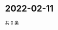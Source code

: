 # 2022-02-11

共 0 条

<!-- BEGIN WEIBO -->
<!-- 最后更新时间 Fri Feb 11 2022 05:00:32 GMT+0800 (China Standard Time) -->

<!-- END WEIBO -->

